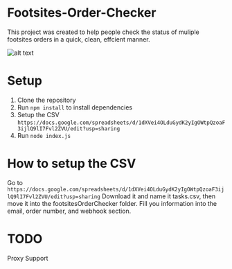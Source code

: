 # Footsites-Order-Checker
This project was created to help people check the status of muliple footsites orders in a quick, clean, effcient manner.

![alt text](https://cdn.discordapp.com/attachments/614570551284858940/801951595239702528/unknown.png)

# Setup
1. Clone the repository
2. Run `npm install` to install dependencies
3. Setup the CSV `https://docs.google.com/spreadsheets/d/1dXVei4OLduGydK2yIgOWtpQzoaF3ijlQ9lI7Fvl2ZVU/edit?usp=sharing`
4. Run `node index.js`
# How to setup the CSV
Go to `https://docs.google.com/spreadsheets/d/1dXVei4OLduGydK2yIgOWtpQzoaF3ijlQ9lI7Fvl2ZVU/edit?usp=sharing`
Download it and name it tasks.csv, then move it into the footsitesOrderChecker folder.
Fill you information into the email, order number, and webhook section. 
# TODO
Proxy Support
